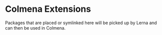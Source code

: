 # Colmena Extensions

Packages that are placed or symlinked here will be picked up by Lerna and can then be used in Colmena.
